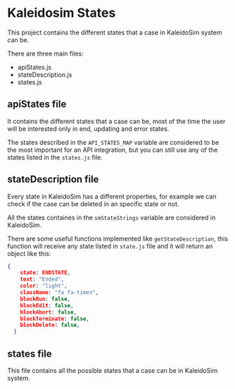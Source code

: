 # Kaleidosim States

This project contains the different states that a case in KaleidoSim system can be.

There are three main files:

* apiStates.js
* stateDescription.js
* states.js

## apiStates file

It contains the different states that a case can be, most of the time the user will be interested only in end, updating and error states.

The states described in the `API_STATES_MAP` variable are considered to be the most important for an API integration, but you can still use any of the states listed in the `states.js` file.
## stateDescription file

Every state in KaleidoSim has a different properties, for example we can check if the case can be deleted in an specific state or not.

All the states containes in the `smStateStrings` variable are considered in KaleidoSim.

There are some useful functions implemented like `getStateDescription`, this function will receive any state listed in `state.js` file and it will return an object like this:

```json
{
    state: ENDSTATE,
    text: "Ended",
    color: "light",
    className: "fa fa-times",
    blockRun: false,
    blockEdit: false,
    blockAbort: false,
    blockTerminate: false,
    blockDelete: false,
  }
```

## states file

This file contains all the possible states that a case can be in KaleidoSim system.